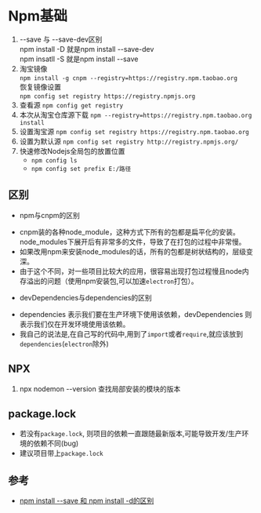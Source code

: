 # Npm基础
1. --save 与 --save-dev区别  
   npm install -D 就是npm install --save-dev  
   npm insatll -S 就是npm install --save  
2. 淘宝镜像  
   `npm install -g cnpm --registry=https://registry.npm.taobao.org`  
   恢复镜像设置  
   `npm config set registry https://registry.npmjs.org`  
3. 查看源
   `npm config get registry`
4. 本次从淘宝仓库源下载
   `npm --registry=https://registry.npm.taobao.org install`   
5. 设置淘宝源
   `npm config set registry https://registry.npm.taobao.org`
6. 设置为默认源
   `npm config set registry http://registry.npmjs.org/`
7. 快速修改Nodejs全局包的放置位置
   - `npm config ls`
   - `npm config set prefix E:/路径`

## 区别
* npm与cnpm的区别
 - cnpm装的各种node_module，这种方式下所有的包都是扁平化的安装。node_modules下展开后有非常多的文件，导致了在打包的过程中非常慢。
 - 如果改用npm来安装node_modules的话，所有的包都是树状结构的，层级变深。
 - 由于这个不同，对一些项目比较大的应用，很容易出现打包过程慢且node内存溢出的问题（使用npm安装包,可以加速`electron`打包）。
* devDependencies与dependencies的区别
 - dependencies 表示我们要在生产环境下使用该依赖，devDependencies 则表示我们仅在开发环境使用该依赖。
 - 我自己的说法是,在自己写的代码中,用到了`import`或者`require`,就应该放到`dependencies`(`electron`除外)

## NPX
1. npx nodemon --version 查找局部安装的模块的版本

## package.lock
- 若没有`package.lock`, 则项目的依赖一直跟随最新版本,可能导致开发/生产环境的依赖不同(bug)
- 建议项目带上`package.lock`


## 参考
- [npm install --save 和 npm install -d的区别](https://blog.csdn.net/wangguoyu1996/article/details/80443861)